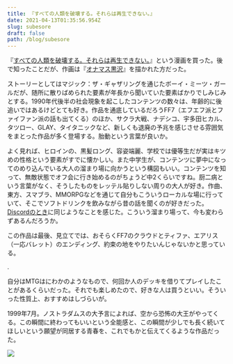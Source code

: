 ```yaml
---
title: 『すべての人類を破壊する。それらは再生できない。』
date: 2021-04-13T01:35:56.954Z
slug: subesore
draft: false
path: /blog/subesore
---
```

『[すべての人類を破壊する。それらは再生できない。](https://amzn.to/3dhpaat)』という漫画を買った。後で知ったことだが、作画は『[オナマス黒沢](https://vcomi.jp/page_product/page_product?seriesId=364)』を描かれた方だった。

ストーリーとしてはマジック：ザ・ギャザリングを通じたボーイ・ミーツ・ガールだが、随所に散りばめられた要素が年長から聞いていた要素ばかりでしみじみとする。1990年代後半の社会現象を起こしたコンテンツの数々は、年齢的に後追いではあるけどとても好き。作品を通底しているだろうFF7（エフエフ派とファイファン派の話も出てくる）のほか、サクラ大戦、ナデシコ、宇多田ヒカル、タツロー、GLAY、タイタニックなど、新しくも退廃の予兆を感じさせる雰囲気をまとった作品が多く登場する。胎動という言葉が良いか。

よく見れば、ヒロインの、黒髪ロング、容姿端麗、学校では優等生だが実はキツめの性格という要素がすでに懐かしい。また中学生が、コンテンツに夢中になってのめり込んでいる大人の溜まり場に向かうという構図もいい。コンテンツを知って、無敵状態でオフ会に行き始めるのがちょうど中2くらいですね。厨二病という言葉がなく、そうしたものをレッテル貼りしない周りの大人が好き。作曲、東方、スマブラ、MMORPGなどを通じて自分もこういうローカルな場に行っていて、そこでソフトドリンクを飲みながら昔の話を聞くのが好きだった。[Discordのとき](https://khosoda.net/blog/meteorshower-creators)に同じようなことを感じた。こういう溜まり場って、今も変わらずあるんだろうか。

この作品は最後、見立てでは、おそらくFF7のクラウドとティファ、エアリス（一応バレット）のエンディング、約束の地をやりたいんじゃないかと思っている。

.

自分はMTGはにわかのようなもので、何回か人のデッキを借りてプレイしたことがあるくらいだった。それでも楽しめたので、好きな人は買うといい。そういった性質上、おすすめはしづらいが。

1999年7月。ノストラダムスの大予言によれば、空から恐怖の大王がやってくる。この瞬間に終わってもいいという全能感と、この瞬間が少しでも長く続いてほしいという願望が同居する青春を、これでもかと伝えてくるような作品だった。

<a href="https://www.amazon.co.jp/dp/B07RQJL9KK?&linkCode=li2&tag=hawkingkami-22&linkId=849fcb9b791b60d81179172a42c54536&language=ja_JP&ref_=as_li_ss_il" target="_blank"><img border="0" src="//ws-fe.amazon-adsystem.com/widgets/q?_encoding=UTF8&ASIN=B07RQJL9KK&Format=_SL160_&ID=AsinImage&MarketPlace=JP&ServiceVersion=20070822&WS=1&tag=hawkingkami-22&language=ja_JP" ></a><img src="https://ir-jp.amazon-adsystem.com/e/ir?t=hawkingkami-22&language=ja_JP&l=li2&o=9&a=B07RQJL9KK" width="1" height="1" border="0" alt="" style="border:none !important; margin:0px !important;" />